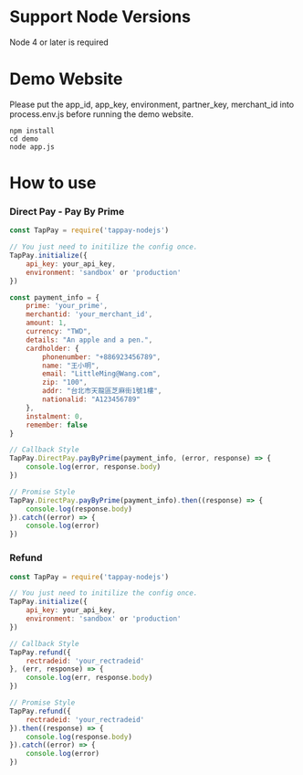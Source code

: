 # Support Node Versions
Node 4 or later is required

# Demo Website
Please put the app_id, app_key, environment, partner_key, merchant_id into process.env.js before running the demo website.
```
npm install
cd demo
node app.js
```

# How to use

### Direct Pay - Pay By Prime
```javascript
const TapPay = require('tappay-nodejs')

// You just need to initilize the config once.
TapPay.initialize({
    api_key: your_api_key,
    environment: 'sandbox' or 'production'
})

const payment_info = {
    prime: 'your_prime',
    merchantid: 'your_merchant_id',
    amount: 1,
    currency: "TWD",
    details: "An apple and a pen.",
    cardholder: {
        phonenumber: "+886923456789",
        name: "王小明",
        email: "LittleMing@Wang.com",
        zip: "100",
        addr: "台北市天龍區芝麻街1號1樓",
        nationalid: "A123456789"
    },
    instalment: 0,
    remember: false
}

// Callback Style
TapPay.DirectPay.payByPrime(payment_info, (error, response) => {
    console.log(error, response.body)
})

// Promise Style
TapPay.DirectPay.payByPrime(payment_info).then((response) => {
    console.log(response.body)
}).catch((error) => {
    console.log(error)
})

```

### Refund
```javascript
const TapPay = require('tappay-nodejs')

// You just need to initilize the config once.
TapPay.initialize({
    api_key: your_api_key,
    environment: 'sandbox' or 'production'
})

// Callback Style
TapPay.refund({
    rectradeid: 'your_rectradeid'
}, (err, response) => {
    console.log(err, response.body)
})

// Promise Style
TapPay.refund({
    rectradeid: 'your_rectradeid'
}).then((response) => {
    console.log(response.body)
}).catch((error) => {
    console.log(error)
})
```

